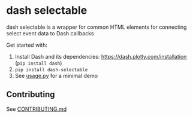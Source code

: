 # dash selectable

dash selectable is a wrapper for common HTML elements for connecting select event data to Dash callbacks

Get started with:
1. Install Dash and its dependencies: https://dash.plotly.com/installation (`pip install dash`)
2. `pip install dash-selectable`
3. See [usage.py](https://github.com/BvdLind/dash-selectable/blob/master/usage.py) for a minimal demo

## Contributing

See [CONTRIBUTING.md](./CONTRIBUTING.md)
